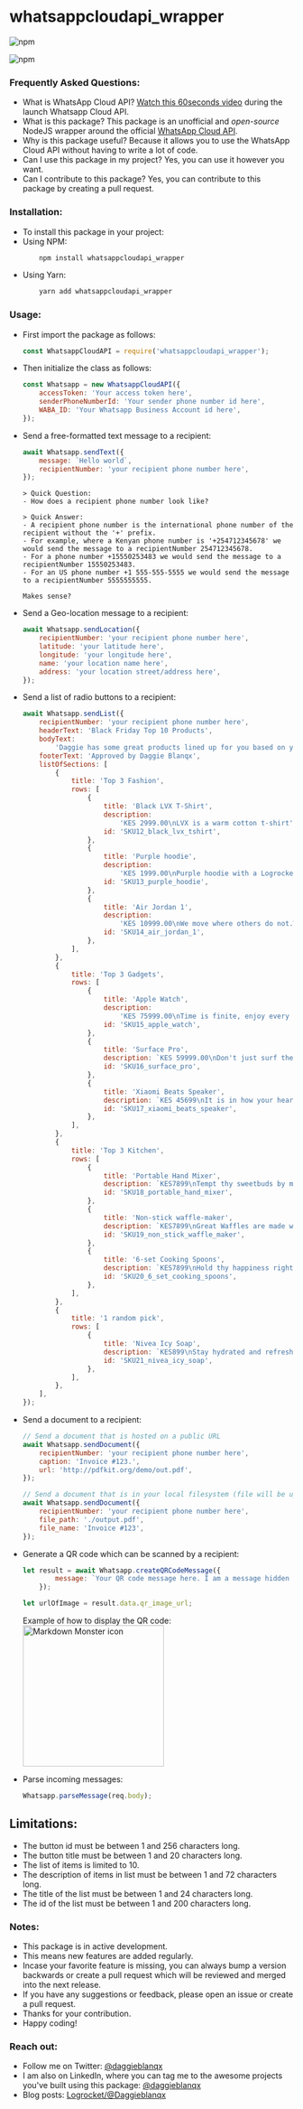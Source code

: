# whatsappcloudapi_wrapper

![npm](https://img.shields.io/npm/v/whatsappcloudapi_wrapper)

<!-- ![npm bundle size](https://img.shields.io/bundlephobia/min/whatsappcloudapi_wrapper) -->

![npm](https://img.shields.io/npm/dw/whatsappcloudapi_wrapper)

### Frequently Asked Questions:

-   What is WhatsApp Cloud API? [Watch this 60seconds video](https://www.youtube.com/watch?v=LaHnC7emQNM) during the launch Whatsapp Cloud API.
-   What is this package? This package is an unofficial and _open-source_ NodeJS wrapper around the official [WhatsApp Cloud API](https://developers.facebook.com/docs/whatsapp/cloud-api).
-   Why is this package useful? Because it allows you to use the WhatsApp Cloud API without having to write a lot of code.
-   Can I use this package in my project? Yes, you can use it however you want.
-   Can I contribute to this package? Yes, you can contribute to this package by creating a pull request.

### Installation:

-   To install this package in your project:
-   Using NPM:
    ```js
        npm install whatsappcloudapi_wrapper
    ```
-   Using Yarn:
    ```js
        yarn add whatsappcloudapi_wrapper
    ```

### Usage:

-   First import the package as follows:

    ```js
    const WhatsappCloudAPI = require('whatsappcloudapi_wrapper');
    ```

-   Then initialize the class as follows:

    ```js
    const Whatsapp = new WhatsappCloudAPI({
        accessToken: 'Your access token here',
        senderPhoneNumberId: 'Your sender phone number id here',
        WABA_ID: 'Your Whatsapp Business Account id here',
    });
    ```

-   Send a free-formatted text message to a recipient:

    ```js
    await Whatsapp.sendText({
        message: `Hello world`,
        recipientNumber: 'your recipient phone number here',
    });
    ```

        > Quick Question:
        - How does a recipient phone number look like?

        > Quick Answer:
        - A recipient phone number is the international phone number of the recipient without the '+' prefix.
        - For example, where a Kenyan phone number is '+254712345678' we would send the message to a recipientNumber 254712345678.
        - For a phone number +15550253483 we would send the message to a recipientNumber 15550253483.
        - For an US phone number +1 555-555-5555 we would send the message to a recipientNumber 5555555555.

        Makes sense?

-   Send a Geo-location message to a recipient:

    ```js
    await Whatsapp.sendLocation({
        recipientNumber: 'your recipient phone number here',
        latitude: 'your latitude here',
        longitude: 'your longitude here',
        name: 'your location name here',
        address: 'your location street/address here',
    });
    ```

-   Send a list of radio buttons to a recipient:

    ```js
    await Whatsapp.sendList({
        recipientNumber: 'your recipient phone number here',
        headerText: 'Black Friday Top 10 Products',
        bodyText:
            'Daggie has some great products lined up for you based on your previous shopping history.\nPlease select one of the products below.',
        footerText: 'Approved by Daggie Blanqx',
        listOfSections: [
            {
                title: 'Top 3 Fashion',
                rows: [
                    {
                        title: 'Black LVX T-Shirt',
                        description:
                            'KES 2999.00\nLVX is a warm cotton t-shirt',
                        id: 'SKU12_black_lvx_tshirt',
                    },
                    {
                        title: 'Purple hoodie',
                        description:
                            'KES 1999.00\nPurple hoodie with a Logrocket logo',
                        id: 'SKU13_purple_hoodie',
                    },
                    {
                        title: 'Air Jordan 1',
                        description:
                            'KES 10999.00\nWe move where others do not.Wanna fly?',
                        id: 'SKU14_air_jordan_1',
                    },
                ],
            },
            {
                title: 'Top 3 Gadgets',
                rows: [
                    {
                        title: 'Apple Watch',
                        description:
                            'KES 75999.00\nTime is finite, enjoy every second of it',
                        id: 'SKU15_apple_watch',
                    },
                    {
                        title: 'Surface Pro',
                        description: `KES 59999.00\nDon't just surf the web, surf the world`,
                        id: 'SKU16_surface_pro',
                    },
                    {
                        title: 'Xiaomi Beats Speaker',
                        description: `KES 45699\nIt is in how your heartbeats, the way Xiaomi Beats.`,
                        id: 'SKU17_xiaomi_beats_speaker',
                    },
                ],
            },
            {
                title: 'Top 3 Kitchen',
                rows: [
                    {
                        title: 'Portable Hand Mixer',
                        description: `KES7899\nTempt thy sweetbuds by mixing your favorite food uniformly.`,
                        id: 'SKU18_portable_hand_mixer',
                    },
                    {
                        title: 'Non-stick waffle-maker',
                        description: `KES7899\nGreat Waffles are made with the best ingredients.`,
                        id: 'SKU19_non_stick_waffle_maker',
                    },
                    {
                        title: '6-set Cooking Spoons',
                        description: `KES7899\nHold thy happiness right.`,
                        id: 'SKU20_6_set_cooking_spoons',
                    },
                ],
            },
            {
                title: '1 random pick',
                rows: [
                    {
                        title: 'Nivea Icy Soap',
                        description: `KES899\nStay hydrated and refreshed. Nourish your skin.`,
                        id: 'SKU21_nivea_icy_soap',
                    },
                ],
            },
        ],
    });
    ```

-   Send a document to a recipient:

    ```js
    // Send a document that is hosted on a public URL
    await Whatsapp.sendDocument({
        recipientNumber: 'your recipient phone number here',
        caption: 'Invoice #123.',
        url: 'http://pdfkit.org/demo/out.pdf',
    });

    // Send a document that is in your local filesystem (file will be uploaded to the WhatsApp server first before it is sent).
    await Whatsapp.sendDocument({
        recipientNumber: 'your recipient phone number here',
        file_path: './output.pdf',
        file_name: 'Invoice #123',
    });
    ```

-   Generate a QR code which can be scanned by a recipient:
    ```js
    let result = await Whatsapp.createQRCodeMessage({
            message: `Your QR code message here. I am a message hidden in a QR code.`,
        });

    let urlOfImage = result.data.qr_image_url;
    ```
    Example of how to display the QR code: <br/>
    <img src="./static_files/XEIDF3D5FTBDF1.png"
     alt="Markdown Monster icon"
     style="height:250px;width:250px" />
    <br/>
    

-   Parse incoming messages:

    ```js
    Whatsapp.parseMessage(req.body);
    ```

## Limitations:

-   The button id must be between 1 and 256 characters long.
-   The button title must be between 1 and 20 characters long.
-   The list of items is limited to 10.
-   The description of items in list must be between 1 and 72 characters long.
-   The title of the list must be between 1 and 24 characters long.
-   The id of the list must be between 1 and 200 characters long.

### Notes:

-   This package is in active development.
-   This means new features are added regularly.
-   Incase your favorite feature is missing, you can always bump a version backwards or create a pull request which will be reviewed and merged into the next release.
-   If you have any suggestions or feedback, please open an issue or create a pull request.
-   Thanks for your contribution.
-   Happy coding!

### Reach out:

-   Follow me on Twitter: [@daggieblanqx](https://twitter.com/daggieblanqx)
-   I am also on LinkedIn, where you can tag me to the awesome projects you've built using this package: [@daggieblanqx](https://www.linkedin.com/in/daggieblanqx/)
-   Blog posts: [Logrocket/@Daggieblanqx](https://blog.logrocket.com/author/daggieblanqx/)
